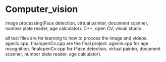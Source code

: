 # Computer_vision

image processing(Face detection, virtual painter, document scanner, number plate reader, age calculator).
C++, open CV, visual studio.

all test files are for learning to how to process the image and videos.
ageclc.cpp, finalopenCv.cpp are the final project.
agecle.cpp for age recognition.
finalopenCv.cpp for (Face detection, virtual painter, document scanner, number plate reader, age calculator).
